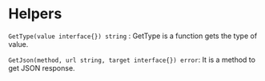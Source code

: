 # Helpers

```GetType(value interface{}) string``` : GetType is a function gets the type of value.

```GetJson(method, url string, target interface{}) error```: It is a method to get JSON response.



